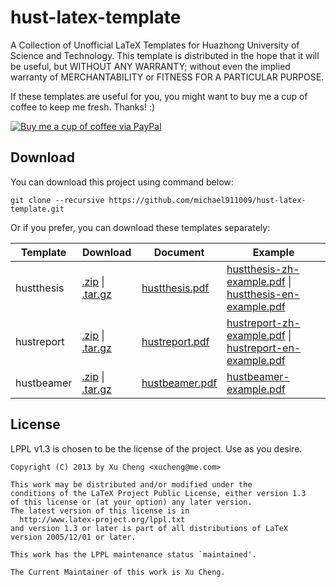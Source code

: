 hust-latex-template
===================

A Collection of Unofficial LaTeX Templates for Huazhong University of Science and Technology. This template is distributed in the hope that it will be useful, but WITHOUT ANY WARRANTY; without even the implied warranty of MERCHANTABILITY or FITNESS FOR A PARTICULAR PURPOSE.

If these templates are useful for you, you might want to buy me a cup of coffee to keep me fresh. Thanks! :)

[![Buy me a cup of coffee via PayPal](https://www.paypalobjects.com/en_US/i/btn/btn_donate_LG.gif)](https://www.paypal.com/cgi-bin/webscr?cmd=_donations&business=xucheng@me.com&lc=US&item_name=Donate%20this%20project&item_number=hust-latex-template&no_note=0&currency_code=USD&bn=PP%2dDonationsBF%3abtn_donate_LG%2egif%3aNonHostedGuest)

## Download

You can download this project using command below:
```
git clone --recursive https://github.com/michael911009/hust-latex-template.git
```

Or if you prefer, you can download these templates separately:

| Template   | Download                                          | Document                         | Example                                      |
| ---------- | ------------------------------------------------- | -------------------------------- | -------------------------------------------- |
| hustthesis | [.zip][hustthesis-zip] &#124; [.tar.gz][hustthesis-tar] | [hustthesis.pdf][hustthesis-doc] | [hustthesis-zh-example.pdf][hustthesis-zh-example] &#124; [hustthesis-en-example.pdf][hustthesis-en-example] |
| hustreport | [.zip][hustreport-zip] &#124; [.tar.gz][hustreport-tar] | [hustreport.pdf][hustreport-doc] | [hustreport-zh-example.pdf][hustreport-zh-example] &#124; [hustreport-en-example.pdf][hustreport-en-example] |
| hustbeamer | [.zip][hustbeamer-zip] &#124; [.tar.gz][hustbeamer-tar] | [hustbeamer.pdf][hustbeamer-doc] | [hustbeamer-example.pdf][hustbeamer-example] |

 [hustthesis-zip]: https://github.com/michael911009/hustthesis/zipball/master
 [hustthesis-tar]: https://github.com/michael911009/hustthesis/tarball/master
 [hustreport-zip]: https://github.com/michael911009/hustreport/zipball/master
 [hustreport-tar]: https://github.com/michael911009/hustreport/tarball/master
 [hustbeamer-zip]: https://github.com/michael911009/hustbeamer/zipball/master
 [hustbeamer-tar]: https://github.com/michael911009/hustbeamer/tarball/master
 [hustthesis-doc]: https://raw.github.com/michael911009/hustthesis/master/hustthesis/hustthesis.pdf
 [hustreport-doc]: https://raw.github.com/michael911009/hustreport/master/hustreport/hustreport.pdf
 [hustbeamer-doc]: https://raw.github.com/michael911009/hustbeamer/master/hustbeamer/hustbeamer.pdf
 [hustthesis-zh-example]: https://raw.github.com/michael911009/hustthesis/master/hustthesis/hustthesis-zh-example.pdf
 [hustthesis-en-example]: https://raw.github.com/michael911009/hustthesis/master/hustthesis/hustthesis-en-example.pdf
 [hustreport-zh-example]: https://raw.github.com/michael911009/hustreport/master/hustreport/hustreport-zh-example.pdf
 [hustreport-en-example]: https://raw.github.com/michael911009/hustreport/master/hustreport/hustreport-en-example.pdf
 [hustbeamer-example]: https://raw.github.com/michael911009/hustbeamer/master/hustbeamer/hustbeamer-example.pdf

## License

LPPL v1.3 is chosen to be the license of the project. Use as you desire.
```
Copyright (C) 2013 by Xu Cheng <xucheng@me.com>

This work may be distributed and/or modified under the
conditions of the LaTeX Project Public License, either version 1.3
of this license or (at your option) any later version.
The latest version of this license is in
  http://www.latex-project.org/lppl.txt
and version 1.3 or later is part of all distributions of LaTeX
version 2005/12/01 or later.

This work has the LPPL maintenance status `maintained'.

The Current Maintainer of this work is Xu Cheng.
```